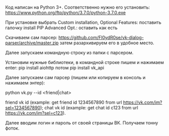 Код написан на Python 3+. 
Соответственно нужно его установить:
https://www.python.org/ftp/python/3.7.0/python-3.7.0.exe

При установке выбрать Custom installation, 
Optional Features: поставить галочку install PIP
Advanced Opt.: оставить как есть

Скачиваем сам парсер:
https://github.com/Fl0ydR0se/vk-dialog-parser/archive/master.zip
затем разархивируем его в удобное место.

Далее запускаем командную строку из папки с парсером.

Установим нужные библиотеки, в командной строке пишем и нажимаем enter:
pip install aiohttp
потом
pip install vk_api

Далее запускаем сам парсер (пишем или копируем в консоль и нажимаем энтер):

python vk.py --id <friend|chat>

friend vk id (example: get friend id 1234567890 from url https://vk.com/im?sel=1234567890);
chat vk id (example: get chat id c123 from url https://vk.com/im?sel=c123).

Далее вводим логин и пароль от своей страницы ВК. 
Получаем тонну фоток.
